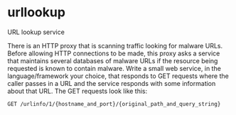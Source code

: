 # urllookup

URL lookup service

There is an HTTP proxy that is scanning traffic looking for malware URLs. Before allowing HTTP connections to be made, this proxy asks a service that maintains several databases of malware   URLs if the resource being requested is known to contain malware. Write a small web service,   in the language/framework your choice, that responds to GET requests where the caller passes   in a URL and the service responds with some information about that URL. The GET requests look   like this:

```GET /urlinfo/1/{hostname_and_port}/{original_path_and_query_string}```

